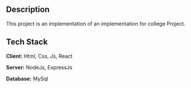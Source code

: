 ## Description

This project is an implementation of an implementation for college Project.



## Tech Stack

**Client:** Html, Css, Js, React

**Server:** NodeJs, ExpressJs

**Database:** MySql
